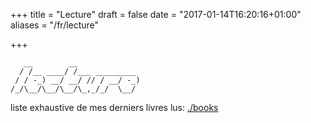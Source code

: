 +++
title = "Lecture"
draft = false
date = "2017-01-14T16:20:16+01:00"
aliases = "/fr/lecture"

+++
```ascii
   __        __
  / /__ ____/ /___ _________
 / / -_) __/ __/ // / __/ -_)
/_/\__/\__/\__/\_,_/_/  \__/
```

liste exhaustive de mes derniers livres lus: [./books](/fr/reading/books)
